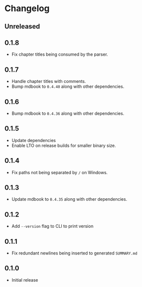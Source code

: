 # Changelog

## Unreleased

## 0.1.8

- Fix chapter titles being consumed by the parser.

## 0.1.7

- Handle chapter titles with comments.
- Bump mdbook to `0.4.40` along with other dependencies.

## 0.1.6

- Bump mdbook to `0.4.36` along with other dependencies.

## 0.1.5

- Update dependencies
- Enable LTO on release builds for smaller binary size.

## 0.1.4

- Fix paths not being separated by `/` on Windows.

## 0.1.3

- Update mdbook to `0.4.35` along with other dependencies.

## 0.1.2

- Add `--version` flag to CLI to print version

## 0.1.1

- Fix redundant newlines being inserted to generated `SUMMARY.md`

## 0.1.0

- Initial release
